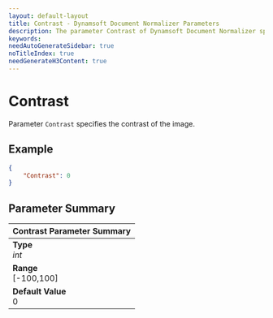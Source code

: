```yaml
---
layout: default-layout
title: Contrast - Dynamsoft Document Normalizer Parameters
description: The parameter Contrast of Dynamsoft Document Normalizer specifies the contrast of the image.
keywords:
needAutoGenerateSidebar: true
noTitleIndex: true
needGenerateH3Content: true
---
```


# Contrast

Parameter `Contrast` specifies the contrast of the image.

## Example

```json
{
    "Contrast": 0
}
```

## Parameter Summary

| Contrast Parameter Summary |
| :------------------------ |
| **Type**<br>*int* |
| **Range**<br>[-100,100] |
| **Default Value**<br>0 |
